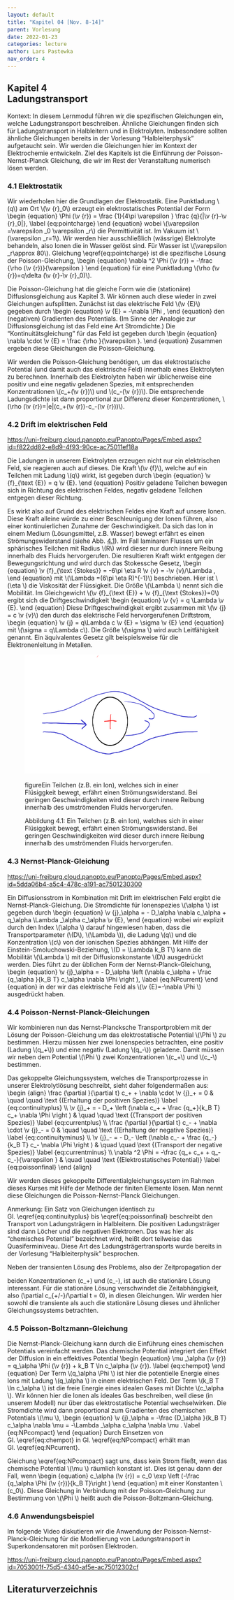 ```yaml
---
layout: default
title: "Kapitel 04 [Nov. 8-14]"
parent: Vorlesung
date: 2022-01-23
categories: lecture
author: Lars Pastewka
nav_order: 4
---
```



<h2 class='chapterHead'><span class='titlemark'>Kapitel 4</span><br /><a id='x1-10004'></a>Ladungstransport</h2>
<div id='shaded*-1' class='framedenv'>
<!-- l. 6 --><p class='noindent'><span class='underline'><span class='cmbx-12'>Kontext:</span></span> In diesem Lernmodul führen wir die spezifischen Gleichungen ein,
welche Ladungstransport beschreiben. Ähnliche Gleichungen finden sich für
Ladungstransport in Halbleitern und in Elektrolyten. Insbesondere sollten
ähnliche Gleichungen bereits in der Vorlesung “Halbleiterphysik” aufgetaucht
sein. Wir werden die Gleichungen hier im Kontext der Elektrochemie
entwickeln. Ziel des Kapitels ist die Einführung der Poisson-Nernst-Planck
Gleichung, die wir im Rest der Veranstaltung numerisch lösen werden. </p></div>
<h3 class='sectionHead'><span class='titlemark'>4.1 </span> <a id='x1-20004.1'></a>Elektrostatik</h3>
<!-- l. 12 --><p class='noindent'>Wir wiederholen hier die Grundlagen der Elektrostatik. Eine Punktladung \(q\) am
Ort \(\v {r}_0\) erzeugt ein elektrostatisches Potential der Form \begin {equation} \Phi (\v {r}) = \frac {1}{4\pi \varepsilon } \frac {q}{|\v {r}-\v {r}_0|}, \label {eq:pointcharge} \end {equation}
wobei \(\varepsilon =\varepsilon _0 \varepsilon _r\) die Permittivität ist. Im Vakuum ist \(\varepsilon _r=1\). Wir werden hier ausschließlich
(wässrige) Elektrolyte behandeln, also Ionen die in Wasser gelöst sind. Für
Wasser ist \(\varepsilon _r\approx 80\). Gleichung \eqref{eq:pointcharge} ist die spezifische Lösung der
Poisson-Gleichung, \begin {equation} \nabla ^2 \Phi (\v {r}) = -\frac {\rho (\v {r})}{\varepsilon } \end {equation}
für eine Punktladung \(\rho (\v {r})=q\delta (\v {r}-\v {r}_0)\).
</p><!-- l. 23 --><p class='indent'> Die Poisson-Gleichung hat die gleiche Form wie die (stationäre)
Diffusionsgleichung aus Kapitel 3. Wir können auch diese wieder in zwei
Gleichungen aufsplitten. Zunächst ist das elektrische Feld \(\v {E}\) gegeben durch
\begin {equation} \v {E} = -\nabla \Phi , \end {equation}
den (negativen) Gradienten des Potentials. (Im Sinne der Analogie zur
Diffusionsgleichung ist das Feld eine Art Stromdichte.) Die “Kontinuitätsgleichung”
für das Feld ist gegeben durch \begin {equation} \nabla \cdot \v {E} = \frac {\rho }{\varepsilon }. \end {equation}
Zusammen ergeben diese Gleichungen die Poisson-Gleichung.
</p><!-- l. 33 --><p class='indent'> Wir werden die Poisson-Gleichung benötigen, um das elektrostatische
Potential (und damit auch das elektrische Feld) innerhalb eines Elektrolyten zu
berechnen. Innerhalb des Elektrolyten haben wir üblicherweise eine positiv und
eine negativ geladenen Spezies, mit entsprechenden Konzentrationen \(c_+(\v {r})\) und \(c_-(\v {r})\). Die
entsprechende Ladungsdichte ist dann proportional zur Differenz dieser
Konzentrationen, \(\rho (\v {r})=|e|(c_+(\v {r})-c_-(\v {r}))\).
</p><!-- l. 35 --><p class='noindent'>
</p>



<h3 class='sectionHead'><span class='titlemark'>4.2 </span> <a id='x1-30004.2'></a>Drift im elektrischen Feld</h3>
<!-- l. 37 --><p class='noindent'><a href='https://uni-freiburg.cloud.panopto.eu/Panopto/Pages/Embed.aspx?id=f822dd82-e8d9-4f93-90ce-ac75011ef18a' class='url'><span class='cmtt-12'>https://uni-freiburg.cloud.panopto.eu/Panopto/Pages/Embed.aspx?id=f822dd82-e8d9-4f93-90ce-ac75011ef18a</span></a>
</p><!-- l. 39 --><p class='indent'> Die Ladungen in unserem Elektrolyten erzeugen nicht nur ein elektrischen
Feld, sie reagieren auch auf dieses. Die Kraft \(\v {f}\), welche auf ein Teilchen mit Ladung
\(q\) wirkt, ist gegeben durch \begin {equation} \v {f}_{\text {E}} = q \v {E}. \end {equation}
Positiv geladene Teilchen bewegen sich in Richtung des elektrischen Feldes,
negativ geladene Teilchen entgegen dieser Richtung.
</p><!-- l. 45 --><p class='indent'> Es wirkt also auf Grund des elektrischen Feldes eine <span class='cmti-12'>Kraft </span>auf unsere Ionen.
Diese Kraft alleine würde zu einer <span class='cmti-12'>Beschleunigung </span>der Ionen führen,
also einer kontinuierlichen Zunahme der Geschwindigkeit. Da sich das
Ion in einem Medium (Lösungsmittel, z.B. Wasser) bewegt erfährt es
einen Strömungswiderstand (siehe Abb. <a href='#x1-3001r1'>4.1<!-- tex4ht:ref: fig:brownian --></a>). Im Fall laminaren Flusses
um ein sphärisches Teilchen mit Radius \(R\) wird dieser nur durch innere
Reibung innerhalb des Fluids hervorgerufen. Die resultieren Kraft wirkt
entgegen der Bewegungsrichtung und wird durch das Stokessche Gesetz,
\begin {equation} \v {f}_{\text {Stokes}} = -6\pi \eta R \v {v} = -\v {v}/\Lambda , \end {equation}
mit \(\Lambda =(6\pi \eta R)^{-1}\) beschrieben. Hier ist \(\eta \) die Viskosität der Flüssigkeit. Die Größe \(\Lambda \) nennt sich
die <span class='cmti-12'>Mobilität</span>. Im Gleichgewicht \(\v {f}_{\text {E}} + \v {f}_{\text {Stokes}}=0\) ergibt sich die Driftgeschwindigkeit
\begin {equation} \v {v} = q \Lambda \v {E}. \end {equation}
Diese Driftgeschwindigkeit ergibt zusammen mit \(\v {j} = c \v {v}\) den durch das elektrische Feld
hervorgerufenen Driftstrom, \begin {equation} \v {j} = q\Lambda c \v {E} = \sigma \v {E} \end {equation}
mit \(\sigma = q\Lambda c\). Die Größe \(\sigma \) wird auch Leitfähigkeit genannt. Ein äquivalentes Gesetz gilt
beispielsweise für die Elektronenleitung in Metallen.
</p>
<figure class='figure'>







<!-- l. 64 --><p class='noindent'> <img src='Figures/Drag_Force-.png' height='273' alt='PIC' width='585' /> <a id='x1-3001r1'></a>
<a id='x1-3002'></a>
</p><!-- l. 66 --><p class='noindent'>figureEin Teilchen (z.B. ein Ion), welches sich in einer Flüsiggkeit bewegt,
erfährt einen Strömungswiderstand. Bei geringen Geschwindigkeiten
wird dieser durch innere Reibung innerhalb des umströmenden Fluids
hervorgerufen.
</p>
<figcaption class='caption'><span class='id'>Abbildung 4.1: </span><span class='content'>Ein Teilchen (z.B. ein Ion), welches sich in einer
Flüsiggkeit bewegt, erfährt einen Strömungswiderstand. Bei geringen
Geschwindigkeiten wird dieser durch innere Reibung innerhalb des
umströmenden Fluids hervorgerufen.
</span></figcaption><!-- tex4ht:label?: x1-3001r4.2 -->



</figure>
<h3 class='sectionHead'><span class='titlemark'>4.3 </span> <a id='x1-40004.3'></a>Nernst-Planck-Gleichung</h3>
<!-- l. 72 --><p class='noindent'><a href='https://uni-freiburg.cloud.panopto.eu/Panopto/Pages/Embed.aspx?id=5dda06b4-a5c4-478c-a191-ac7501230300' class='url'><span class='cmtt-12'>https://uni-freiburg.cloud.panopto.eu/Panopto/Pages/Embed.aspx?id=5dda06b4-a5c4-478c-a191-ac7501230300</span></a>
</p><!-- l. 74 --><p class='indent'> Ein Diffusionsstrom in Kombination mit Drift im elektrischen Feld ergibt die
<span class='cmti-12'>Nernst-Planck-Gleichung</span>. Die Stromdichte für Ionenspezies \(\alpha \) ist gegeben durch
\begin {equation} \v {j}_\alpha = - D_\alpha \nabla c_\alpha + q_\alpha \Lambda _\alpha c_\alpha \v {E}, \end {equation}
wobei wir explizit durch den Index \(\alpha \) darauf hingewiesen haben, dass die
Transportparameter (\(D\), \(\Lambda \)), die Ladung \(q\) und die Konzentration \(c\) von der ionischen
Spezies abhängen. Mit Hilfe der Einstein-Smoluchowski-Beziehung, \(D = \Lambda k_B T\) kann die
Mobilität \(\Lambda \) mit der Diffusionskonstante \(D\) ausgedrückt werden. Dies führt zu der
üblichen Form der Nernst-Planck-Gleichung, \begin {equation} \v {j}_\alpha = - D_\alpha \left (\nabla c_\alpha + \frac {q_\alpha }{k_B T} c_\alpha \nabla \Phi \right ), \label {eq:NPcurrent} \end {equation}
in der wir das elektrische Feld als \(\v {E}=-\nabla \Phi \) ausgedrückt haben.
</p><!-- l. 89 --><p class='noindent'>
</p>
<h3 class='sectionHead'><span class='titlemark'>4.4 </span> <a id='x1-50004.4'></a>Poisson-Nernst-Planck-Gleichungen</h3>
<!-- l. 91 --><p class='noindent'>Wir kombinieren nun das Nernst-Plancksche Transportproblem mit der Lösung
der Poisson-Gleichung um das elektrostatische Potential \(\Phi \) zu bestimmen. Hierzu
müssen hier zwei Ionenspecies betrachten, eine positiv (Ladung \(q_+\)) und eine
negativ (Ladung \(q_-\)) geladene. Damit müssen wir neben dem Potential \(\Phi \) zwei
Konzentrationen \(c_+\) und \(c_-\) bestimmen.
</p><!-- l. 93 --><p class='indent'> Das gekoppelte Gleichungssystem, welches die Transportprozesse in
unserer Elektrolytlösung beschreibt, sieht daher folgendermaßen aus: \begin {align} \frac {\partial }{\partial t} c_+ + \nabla \cdot \v {j}_+ = 0 &amp; \quad \quad \text {(Erhaltung der positiven Spezies)} \label {eq:continuityplus} \\ \v {j}_+ = - D_+ \left (\nabla c_+ + \frac {q_+}{k_B T} c_+ \nabla \Phi \right ) &amp; \quad \quad \text {(Transport der positiven Spezies)} \label {eq:currentplus} \\ \frac {\partial }{\partial t} c_- + \nabla \cdot \v {j}_- = 0 &amp; \quad \quad \text {(Erhaltung der negative Spezies)} \label {eq:continuityminus} \\ \v {j}_- = - D_- \left (\nabla c_- + \frac {q_-}{k_B T} c_- \nabla \Phi \right ) &amp; \quad \quad \text {(Transport der negative Spezies)} \label {eq:currentminus} \\ \nabla ^2 \Phi = -\frac {q_+ c_+ + q_- c_-}{\varepsilon } &amp; \quad \quad \text {(Elektrostatisches Potential)} \label {eq:poissonfinal} \end {align}
</p><!-- l. 128 --><p class='indent'> Wir werden dieses gekoppelte Differentialgleichungssystem im Rahmen dieses
Kurses mit Hilfe der Methode der finiten Elemente lösen. Man nennt diese
Gleichungen die <span class='cmti-12'>Poisson-Nernst-Planck Gleichungen</span>.
</p>
<div id='shaded*-1' class='framedenv'>
<!-- l. 130 --><p class='noindent'><span class='underline'><span class='cmbx-12'>Anmerkung:</span></span> Ein Satz von Gleichungen identisch zu Gl. \eqref{eq:continuityplus}
bis \eqref{eq:poissonfinal} beschreibt den Transport von Ladungsträgern in
Halbleitern. Die positiven Ladungsträger sind dann Löcher und die negativen
Elektronen. Das was hier als “chemisches Potential” bezeichnet wird, heißt dort
teilweise das Quasiferminiveau. Diese Art des Ladungsträgertransports wurde
bereits in der Vorlesung “Halbleiterphysik” besprochen. </p></div>



<!-- l. 134 --><p class='indent'> Neben der transienten Lösung des Problems, also der Zeitpropagation der
beiden Konzentrationen \(c_+\) und \(c_-\), ist auch die stationäre Lösung interessant. Für
die stationäre Lösung verschwindet die Zeitabhängigkeit, also \(\partial c_{+/-}/\partial t = 0\), in diesen
Gleichungen. Wir werden hier sowohl die transiente als auch die stationäre
Lösung dieses und ähnlicher Gleichungssystems betrachten.
</p><!-- l. 137 --><p class='noindent'>
</p>
<h3 class='sectionHead'><span class='titlemark'>4.5 </span> <a id='x1-60004.5'></a>Poisson-Boltzmann-Gleichung</h3>
<!-- l. 139 --><p class='noindent'>Die Nernst-Planck-Gleichung kann durch die Einführung eines <span class='cmti-12'>chemischen
</span><span class='cmti-12'>Potentials </span>vereinfacht werden. Das chemische Potential integriert den Effekt der
Diffusion in ein effektives Potential \begin {equation} \mu _\alpha (\v {r}) = q_\alpha \Phi (\v {r}) + k_B T \ln c_\alpha (\v {r}). \label {eq:chempot} \end {equation}
Der Term \(q_\alpha \Phi \) ist hier die potentielle Energie eines Ions mit Ladung \(q_\alpha \) in einem
elektrischen Feld. Der Term \(k_B T \ln c_\alpha \) ist die freie Energie eines idealen Gases mit Dichte \(c_\alpha \).
Wir können hier die Ionen als ideales Gas beschreiben, weil diese (in
unserem Modell) nur über das elektrostatische Potential wechselwirken. Die
Stromdichte wird dann proportional zum Gradienten des chemischen Potentials \(\mu \),
\begin {equation} \v {j}_\alpha = -\frac {D_\alpha }{k_B T} c_\alpha \nabla \mu = -\Lambda _\alpha c_\alpha \nabla \mu . \label {eq:NPcompact} \end {equation}
Durch Einsetzen von Gl. \eqref{eq:chempot} in Gl. \eqref{eq:NPcompact}
erhält man Gl. \eqref{eq:NPcurrent}.
</p><!-- l. 155 --><p class='indent'> Gleichung \eqref{eq:NPcompact} sagt uns, dass kein Strom fließt, wenn das
chemische Potential \(\mu \) räumlich konstant ist. Dies ist genau dann der Fall, wenn
\begin {equation} c_\alpha (\v {r}) = c_0 \exp \left (-\frac {q_\alpha \Phi (\v {r})}{k_B T}\right ) \end {equation}
mit einer Konstanten \(c_0\). Diese Gleichung in Verbindung mit der Poisson-Gleichung
zur Bestimmung von \(\Phi \) heißt auch die <span class='cmti-12'>Poisson-Boltzmann-Gleichung</span>.
</p><!-- l. 162 --><p class='noindent'>
</p>
<h3 class='sectionHead'><span class='titlemark'>4.6 </span> <a id='x1-70004.6'></a>Anwendungsbeispiel</h3>
<!-- l. 164 --><p class='noindent'>Im folgende Video diskutieren wir die Anwendung der Poisson-Nernst-Planck-Gleichung
für die Modellierung von Ladungstransport in Superkondensatoren mit porösen
Elektroden.
</p><!-- l. 166 --><p class='indent'> <a href='https://uni-freiburg.cloud.panopto.eu/Panopto/Pages/Embed.aspx?id=7053001f-75d5-4340-af5e-ac75012302cf' class='url'><span class='cmtt-12'>https://uni-freiburg.cloud.panopto.eu/Panopto/Pages/Embed.aspx?id=7053001f-75d5-4340-af5e-ac75012302cf</span></a>



</p>
<h2 class='likechapterHead'><a id='x1-80004.6'></a>Literaturverzeichnis</h2>

